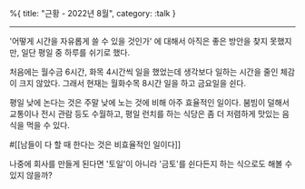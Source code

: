 %{
title: "근황 - 2022년 8월",
category: :talk
}

---

'어떻게 시간을 자유롭게 쓸 수 있을 것인가' 에 대해서 아직은 좋은 방안을 찾지 못했지만, 일단 평일 중 하루를 쉬기로 했다.

처음에는 월수금 6시간, 화목 4시간씩 일을 했었는데 생각보다 일하는 시간을 줄인 체감이 크지 않았다.
그래서 현재는 월화수목 8시간 일을 하고 금요일을 쉰다.

평일 낮에 논다는 것은 주말 낮에 노는 것에 비해 아주 효율적인 일이다. 붐빔이 덜해서 교통이나 전시 관람 등도 수월하고, 평일 런치를 하는 식당은 좀 더 저렴하게 맛있는 음식을 먹을 수 있다.

#[[남들이 다 할 때 한다는 것은 비효율적인 일이다]]

나중에 회사를 만들게 된다면 '토일'이 아니라 '금토'를 쉰다든지 하는 식으로도 해볼 수 있지 않을까?

